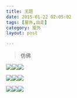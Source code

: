 ```yaml
---
title: 无题  
date: 2015-01-22 02:05:02  
tags: [屋外,出走]  
category: 屋外  
layout: post  

---
```


> 仿佛

[![](http://aevit.qiniudn.com/lijiang_0.JPG?imageView2/1/w/200/h/200)](http://aevit.qiniudn.com/lijiang_0.JPG)[![](http://aevit.qiniudn.com/lijiang_1.JPG?imageView2/1/w/200/h/200)](http://aevit.qiniudn.com/lijiang_1.JPG)[![](http://aevit.qiniudn.com/lijiang_2.JPG?imageView2/1/w/200/h/200)](http://aevit.qiniudn.com/lijiang_2.JPG)  
<!--more-->  
[![](http://aevit.qiniudn.com/lijiang_3.JPG?imageView2/1/w/200/h/200)](http://aevit.qiniudn.com/lijiang_3.JPG)[![](http://aevit.qiniudn.com/lijiang_4.JPG?imageView2/1/w/200/h/200)](http://aevit.qiniudn.com/lijiang_4.JPG)[![](http://aevit.qiniudn.com/lijiang_5.JPG?imageView2/1/w/200/h/200)](http://aevit.qiniudn.com/lijiang_5.JPG)

[![](http://aevit.qiniudn.com/lijiang_6.JPG?imageView2/1/w/200/h/200)](http://aevit.qiniudn.com/lijiang_6.JPG)[![](http://aevit.qiniudn.com/lijiang_7.JPG?imageView2/1/w/200/h/200)](http://aevit.qiniudn.com/lijiang_7.JPG)[![](http://aevit.qiniudn.com/lijiang_8.JPG?imageView2/1/w/200/h/200)](http://aevit.qiniudn.com/lijiang_8.JPG)
